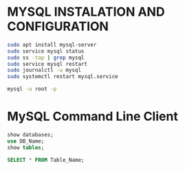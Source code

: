 # MYSQL INSTALATION AND CONFIGURATION

```bash
sudo apt install mysql-server
sudo service mysql status
sudo ss -tap | grep mysql
sudo service mysql restart
sudo journalctl -u mysql
sudo systemctl restart mysql.service

mysql -u root -p
```

# MySQL Command Line Client
```SQL
show databases;
use DB_Name;
show tables;

SELECT * FROM Table_Name;
``` 
